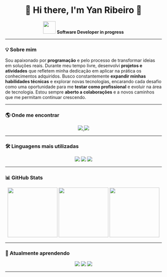 <h1 align="center">👋 Hi there, I'm Yan Ribeiro 🚀</h1>

<p align="center">
  <img src="https://media.giphy.com/media/hvRJCLFzcasrR4ia7z/giphy.gif" width="40"> 
  <b>Software Developer in progress</b>
</p>

---

### 💡 Sobre mim  

Sou apaixonado por **programação** e pelo processo de transformar ideias em soluções reais. Durante meu tempo livre, desenvolvi **projetos e atividades** que refletem minha dedicação em aplicar na prática os conhecimentos adquiridos. Busco constantemente **expandir minhas habilidades técnicas** e explorar novas tecnologias, encarando cada desafio como uma oportunidade para me **testar como profissional** e evoluir na área de tecnologia. Estou sempre **aberto a colaborações** e a novos caminhos que me permitam continuar crescendo.

---

### 🌎 Onde me encontrar  

<div align="center">
  <a href="https://www.linkedin.com/in/yan-ribeiro-nunes" target="_blank">
    <img src="https://img.shields.io/badge/-LinkedIn-0A66C2?style=for-the-badge&logo=linkedin&logoColor=white" />
  </a>
  <a href="https://www.instagram.com/_yan.nunes" target="_blank">
    <img src="https://img.shields.io/badge/-Instagram-E4405F?style=for-the-badge&logo=instagram&logoColor=white" />
  </a>
</div>  

---

### 🛠️ Linguagens mais utilizadas 

<div align="center">
  <img src="https://img.shields.io/badge/-Python-3776AB?style=for-the-badge&logo=python&logoColor=white" />
  <img src="https://img.shields.io/badge/-Java-007396?style=for-the-badge&logo=java&logoColor=white" />
  <img src="https://img.shields.io/badge/-C%23-239120?style=for-the-badge&logo=c-sharp&logoColor=white" />
</div>  

---

### 📊 GitHub Stats  

<div align="center">
<img height="160em" src="https://github-readme-stats.vercel.app/api?username=yan791&show_icons=true&theme=tokyonight&hide_border=true" />
<img height="160em" src="https://github-readme-stats.vercel.app/api/top-langs/?username=yan791&layout=compact&theme=tokyonight&hide_border=true" />
<img height="160em" src="https://streak-stats.demolab.com?user=yan791&theme=tokyonight&hide_border=true" />
</div>  

---

### 🚀 Atualmente aprendendo  

<div align="center">
  <img src="https://img.shields.io/badge/-React-61DAFB?style=for-the-badge&logo=react&logoColor=black" />
  <img src="https://img.shields.io/badge/-Next.js-000000?style=for-the-badge&logo=next.js&logoColor=white" />
  <img src="https://img.shields.io/badge/-APIs-FF6F00?style=for-the-badge&logo=fastapi&logoColor=white" />
</div>  

---
